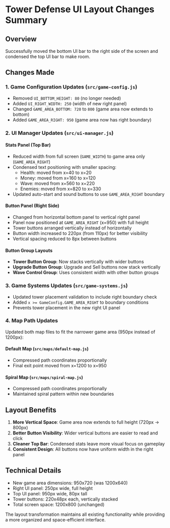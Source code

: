 # Tower Defense UI Layout Changes Summary

## Overview
Successfully moved the bottom UI bar to the right side of the screen and condensed the top UI bar to make room.

## Changes Made

### 1. Game Configuration Updates (`src/game-config.js`)
- Removed `UI_BOTTOM_HEIGHT: 80` (no longer needed)
- Added `UI_RIGHT_WIDTH: 250` (width of new right panel)
- Changed `GAME_AREA_BOTTOM: 720` to `800` (game area now extends to bottom)
- Added `GAME_AREA_RIGHT: 950` (game area now has right boundary)

### 2. UI Manager Updates (`src/ui-manager.js`)

#### Stats Panel (Top Bar)
- Reduced width from full screen (`GAME_WIDTH`) to game area only (`GAME_AREA_RIGHT`)
- Condensed text positioning with smaller spacing:
  - Health: moved from x=40 to x=20
  - Money: moved from x=160 to x=120  
  - Wave: moved from x=560 to x=220
  - Enemies: moved from x=820 to x=330
- Updated auto-start and sound buttons to use `GAME_AREA_RIGHT` boundary

#### Button Panel (Right Side)
- Changed from horizontal bottom panel to vertical right panel
- Panel now positioned at `GAME_AREA_RIGHT` (x=950) with full height
- Tower buttons arranged vertically instead of horizontally
- Button width increased to 220px (from 110px) for better visibility
- Vertical spacing reduced to 8px between buttons

#### Button Group Layouts
- **Tower Button Group**: Now stacks vertically with wider buttons
- **Upgrade Button Group**: Upgrade and Sell buttons now stack vertically
- **Wave Control Group**: Uses consistent width with other button groups

### 3. Game Systems Updates (`src/game-systems.js`)
- Updated tower placement validation to include right boundary check
- Added `x >= GameConfig.GAME_AREA_RIGHT` to boundary conditions
- Prevents tower placement in the new right UI panel

### 4. Map Path Updates
Updated both map files to fit the narrower game area (950px instead of 1200px):

#### Default Map (`src/maps/default-map.js`)
- Compressed path coordinates proportionally
- Final exit point moved from x=1200 to x=950

#### Spiral Map (`src/maps/spiral-map.js`)  
- Compressed path coordinates proportionally
- Maintained spiral pattern within new boundaries

## Layout Benefits
1. **More Vertical Space**: Game area now extends to full height (720px → 800px)
2. **Better Button Visibility**: Wider vertical buttons are easier to read and click
3. **Cleaner Top Bar**: Condensed stats leave more visual focus on gameplay
4. **Consistent Design**: All buttons now have uniform width in the right panel

## Technical Details
- New game area dimensions: 950x720 (was 1200x640)
- Right UI panel: 250px wide, full height
- Top UI panel: 950px wide, 80px tall
- Tower buttons: 220x48px each, vertically stacked
- Total screen space: 1200x800 (unchanged)

The layout transformation maintains all existing functionality while providing a more organized and space-efficient interface.